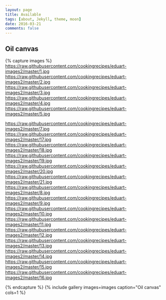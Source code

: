 ```yaml
---
layout: page
title: Available
tags: [about, Jekyll, theme, moon]
date: 2016-03-21
comments: false
---
```

    
## Oil canvas

{% capture images %}
https://raw.githubusercontent.com/cookingrecipes/eduart-images2/master/1.jpg
https://raw.githubusercontent.com/cookingrecipes/eduart-images2/master/2.jpg
https://raw.githubusercontent.com/cookingrecipes/eduart-images2/master/3.jpg
https://raw.githubusercontent.com/cookingrecipes/eduart-images2/master/4.jpg
https://raw.githubusercontent.com/cookingrecipes/eduart-images2/master/5.jpg

https://raw.githubusercontent.com/cookingrecipes/eduart-images2/master/7.jpg
https://raw.githubusercontent.com/cookingrecipes/eduart-images2/master/17.jpg
https://raw.githubusercontent.com/cookingrecipes/eduart-images2/master/18.jpg
https://raw.githubusercontent.com/cookingrecipes/eduart-images2/master/19.jpg
https://raw.githubusercontent.com/cookingrecipes/eduart-images2/master/20.jpg
https://raw.githubusercontent.com/cookingrecipes/eduart-images2/master/21.jpg
https://raw.githubusercontent.com/cookingrecipes/eduart-images2/master/8.jpg
https://raw.githubusercontent.com/cookingrecipes/eduart-images2/master/9.jpg
https://raw.githubusercontent.com/cookingrecipes/eduart-images2/master/10.jpg
https://raw.githubusercontent.com/cookingrecipes/eduart-images2/master/11.jpg
https://raw.githubusercontent.com/cookingrecipes/eduart-images2/master/12.jpg
https://raw.githubusercontent.com/cookingrecipes/eduart-images2/master/13.jpg
https://raw.githubusercontent.com/cookingrecipes/eduart-images2/master/14.jpg
https://raw.githubusercontent.com/cookingrecipes/eduart-images2/master/15.jpg
https://raw.githubusercontent.com/cookingrecipes/eduart-images2/master/16.jpg


{% endcapture %}
{% include gallery images=images caption="Oil canvas" cols=1 %}

      

